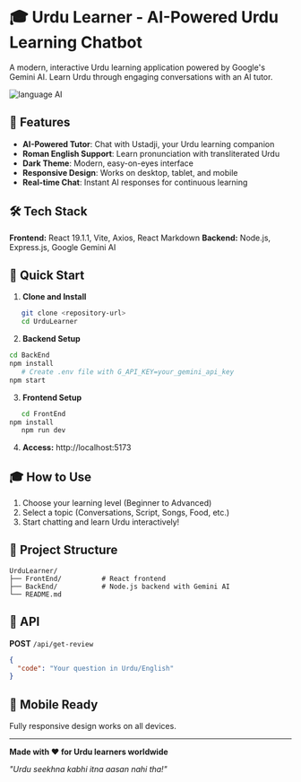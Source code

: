 # 🎓 Urdu Learner - AI-Powered Urdu Learning Chatbot

A modern, interactive Urdu learning application powered by Google's Gemini AI. Learn Urdu through engaging conversations with an AI tutor.

![language AI](<FrontEnd/urdu app.gif>)

## 🌟 Features

- **AI-Powered Tutor**: Chat with Ustadji, your Urdu learning companion
- **Roman English Support**: Learn pronunciation with transliterated Urdu
- **Dark Theme**: Modern, easy-on-eyes interface
- **Responsive Design**: Works on desktop, tablet, and mobile
- **Real-time Chat**: Instant AI responses for continuous learning

## 🛠️ Tech Stack

**Frontend:** React 19.1.1, Vite, Axios, React Markdown
**Backend:** Node.js, Express.js, Google Gemini AI

## 🚀 Quick Start

1. **Clone and Install**
```bash
   git clone <repository-url>
   cd UrduLearner
```

2. **Backend Setup**
```bash
cd BackEnd
npm install
   # Create .env file with G_API_KEY=your_gemini_api_key
npm start
```

3. **Frontend Setup**
```bash
   cd FrontEnd
npm install
   npm run dev
   ```

4. **Access:** http://localhost:5173

## 🎓 How to Use

1. Choose your learning level (Beginner to Advanced)
2. Select a topic (Conversations, Script, Songs, Food, etc.)
3. Start chatting and learn Urdu interactively!

## 📁 Project Structure

```
UrduLearner/
├── FrontEnd/          # React frontend
├── BackEnd/           # Node.js backend with Gemini AI
└── README.md
```

## 🔧 API

**POST** `/api/get-review`
```json
{
  "code": "Your question in Urdu/English"
}
```

## 📱 Mobile Ready

Fully responsive design works on all devices.

---

**Made with ❤️ for Urdu learners worldwide**

*"Urdu seekhna kabhi itna aasan nahi tha!"*